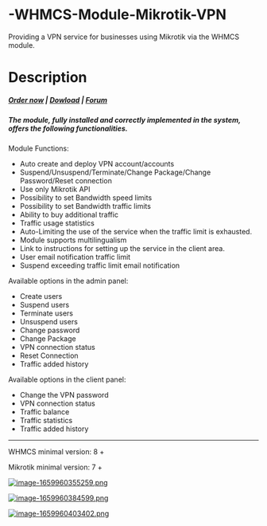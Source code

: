 # -WHMCS-Module-Mikrotik-VPN
Providing a VPN service for businesses using Mikrotik via the WHMCS module.
# Description

#####  [Order now](https://panel.puqcloud.com/index.php?rp=/store/whmcs-module-mikrotik-vpn) | [Dowload](https://download.puqcloud.com/WHMCS/servers/PUQ_WHMCS-Mikrotik-VPN/) | [Forum](https://forum.puqcloud.com/viewforum.php?f=5)

##### The module, fully installed and correctly implemented in the system, offers the following functionalities.

Module Functions:

- Auto create and deploy VPN account/accounts
- Suspend/Unsuspend/Terminate/Change Package/Change Password/Reset connection
- Use only Mikrotik API
- Possibility to set Bandwidth speed limits
- Possibility to set Bandwidth traffic limits
- Ability to buy additional traffic
- Traffic usage statistics
- Auto-Limiting the use of the service when the traffic limit is exhausted.
- Module supports multilingualism
- Link to instructions for setting up the service in the client area.
- User email notification traffic limit
- Suspend exceeding traffic limit email notification

Available options in the admin panel:

- Create users
- Suspend users
- Terminate users
- Unsuspend users
- Change password
- Change Package
- VPN connection status
- Reset Connection
- Traffic added history

Available options in the client panel:

- Change the VPN password
- VPN connection status
- Traffic balance
- Traffic statistics
- Traffic added history

- - - - - -

<p class="callout warning">WHMCS minimal version: 8 +</p>

<p class="callout warning">Mikrotik minimal version: 7 +</p>

[![image-1659960355259.png](https://doc.puq.info/uploads/images/gallery/2022-08/scaled-1680-/image-1659960355259.png)](https://doc.puq.info/uploads/images/gallery/2022-08/image-1659960355259.png)

[![image-1659960384599.png](https://doc.puq.info/uploads/images/gallery/2022-08/scaled-1680-/image-1659960384599.png)](https://doc.puq.info/uploads/images/gallery/2022-08/image-1659960384599.png)

[![image-1659960403402.png](https://doc.puq.info/uploads/images/gallery/2022-08/scaled-1680-/image-1659960403402.png)](https://doc.puq.info/uploads/images/gallery/2022-08/image-1659960403402.png)
